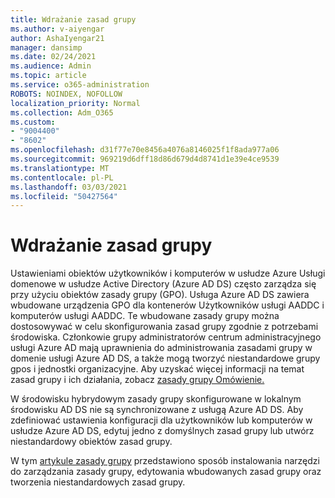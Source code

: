 ```yaml
---
title: Wdrażanie zasad grupy
ms.author: v-aiyengar
author: AshaIyengar21
manager: dansimp
ms.date: 02/24/2021
ms.audience: Admin
ms.topic: article
ms.service: o365-administration
ROBOTS: NOINDEX, NOFOLLOW
localization_priority: Normal
ms.collection: Adm_O365
ms.custom:
- "9004400"
- "8602"
ms.openlocfilehash: d31f77e70e8456a4076a8146025f1f8ada977a06
ms.sourcegitcommit: 969219d6dff18d86d679d4d8741d1e39e4ce9539
ms.translationtype: MT
ms.contentlocale: pl-PL
ms.lasthandoff: 03/03/2021
ms.locfileid: "50427564"
---
```

# <a name="gpo-deployment"></a>Wdrażanie zasad grupy

Ustawieniami obiektów użytkowników i komputerów w usłudze Azure Usługi domenowe w usłudze Active Directory (Azure AD DS) często zarządza się przy użyciu obiektów zasady grupy (GPO). Usługa Azure AD DS zawiera wbudowane urządzenia GPO dla kontenerów Użytkowników usługi AADDC i komputerów usługi AADDC. Te wbudowane zasady grupy można dostosowywać w celu skonfigurowania zasad grupy zgodnie z potrzebami środowiska. Członkowie grupy administratorów centrum administracyjnego usługi Azure AD mają uprawnienia do administrowania zasadami grupy w domenie usługi Azure AD DS, a także mogą tworzyć niestandardowe grupy gpos i jednostki organizacyjne. Aby uzyskać więcej informacji na temat zasad grupy i ich działania, zobacz [zasady grupy Omówienie.](https://docs.microsoft.com/previous-versions/windows/it-pro/windows-server-2012-R2-and-2012/hh831791(v=ws.11))

W środowisku hybrydowym zasady grupy skonfigurowane w lokalnym środowisku AD DS nie są synchronizowane z usługą Azure AD DS. Aby zdefiniować ustawienia konfiguracji dla użytkowników lub komputerów w usłudze Azure AD DS, edytuj jedno z domyślnych zasad grupy lub utwórz niestandardowy obiektów zasad grupy.

W tym [artykule zasady grupy](https://docs.microsoft.com/azure/active-directory-domain-services/manage-group-policy) przedstawiono sposób instalowania narzędzi do zarządzania zasady grupy, edytowania wbudowanych zasad grupy oraz tworzenia niestandardowych zasad grupy.
